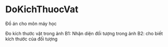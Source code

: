 # DoKichThuocVat
Đồ án cho môn máy học

Đo kích thước vật trong ảnh
B1: Nhận diện đối tượng trong ảnh
B2: cho biết kích thước của đối tượng

